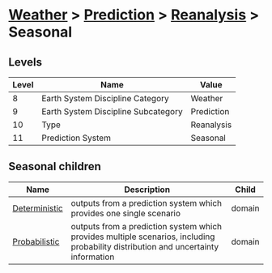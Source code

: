 # [Weather](../../..) > [Prediction](../..) > [Reanalysis](..) > Seasonal

## Levels

| Level | Name | Value |
|-----|-----|-----|
| 8 | Earth System Discipline Category | Weather |
| 9 | Earth System Discipline Subcategory | Prediction |
| 10 | Type | Reanalysis |
| 11 | Prediction System | Seasonal |

## Seasonal children

| Name | Description | Child |
|-----|-----|-----|
| [Deterministic](deterministic/) | outputs from a prediction system which provides one single scenario | domain |
| [Probabilistic](probabilistic/) | outputs from a prediction system which provides multiple scenarios, including probability distribution and uncertainty information | domain |
